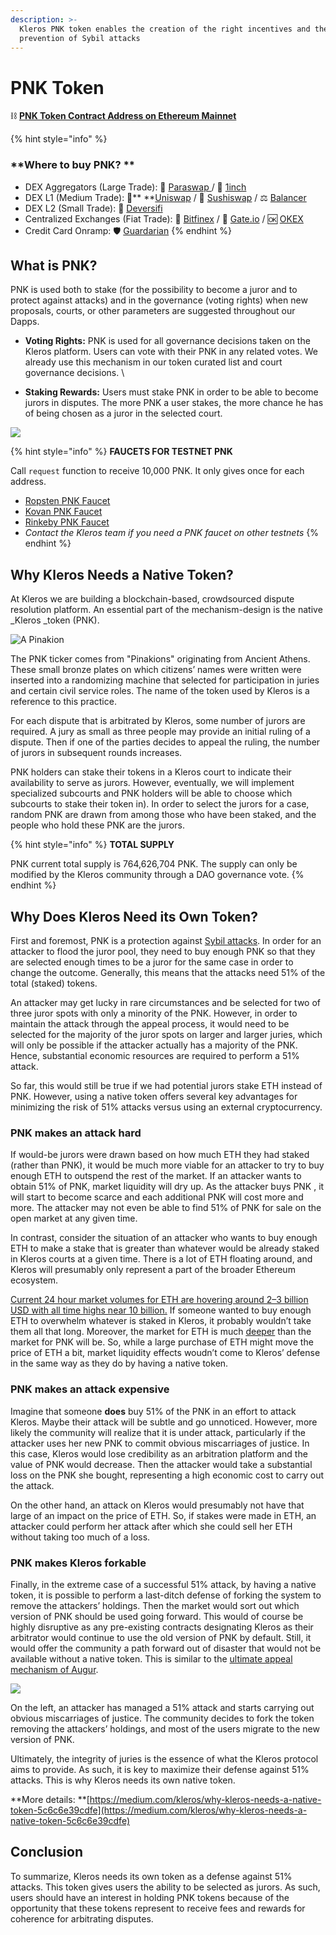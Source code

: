 ```yaml
---
description: >-
  Kleros PNK token enables the creation of the right incentives and the
  prevention of Sybil attacks
---
```


# PNK Token

⛓️ [**PNK Token Contract Address on Ethereum Mainnet** ](https://etherscan.io/token/0x93ed3fbe21207ec2e8f2d3c3de6e058cb73bc04d)

{% hint style="info" %}
### **Where to buy PNK? **

* DEX Aggregators (Large Trade): 🔼 [Paraswap ](https://paraswap.io/#/)/ 🦓 [1inch](https://1inch.exchange/#/)
* DEX L1 (Medium Trade): 🦄** **[Un](https://app.uniswap.org/#/swap?inputCurrency=ETH\&outputCurrency=0x93ed3fbe21207ec2e8f2d3c3de6e058cb73bc04d)[iswap](https://app.uniswap.org/#/swap?inputCurrency=ETH\&outputCurrency=0x93ed3fbe21207ec2e8f2d3c3de6e058cb73bc04d) / 🍣 [S](https://app.sushi.com/swap)[ushiswap](https://app.sushi.com/swap?inputCurrency=ETH\&outputCurrency=0x93ed3fbe21207ec2e8f2d3c3de6e058cb73bc04d) / ⚖️ [Balancer](https://balancer.exchange/#/swap)
* DEX L2 (Small Trade): 🔷 [Deversifi](https://app.deversifi.com)
* Centralized Exchanges (Fiat Trade): 🍃 [Bitfinex](https://www.bitfinex.com/t/PNKETH) / 🚪 [Gate.io](https://www.gate.io/trade/PNK_USDT/?ch=en_sm\_0421) / 🆗 [OKEX](https://www.okex.com/markets/spot-info/pnk-usdt)
* Credit Card Onramp:  🛡️ [Guardarian](https://guardarian.com)
{% endhint %}

## What is PNK?

PNK is used both to stake (for the possibility to become a juror and to protect against attacks) and in the governance (voting rights) when new proposals, courts, or other parameters are suggested throughout our Dapps.

* **Voting Rights:** PNK is used for all governance decisions taken on the Kleros platform. Users can vote with their PNK in any related votes. We already use this mechanism in our token curated list and court governance decisions. \

* **Staking Rewards:** Users must stake PNK in order to be able to become jurors in disputes. The more PNK a user stakes, the more chance he has of being chosen as a juror in the selected court.

![](.gitbook/assets/pnk-token.png)

{% hint style="info" %}
**FAUCETS FOR TESTNET PNK**

Call `request` function to receive 10,000 PNK. It only gives once for each address.

* [Ropsten PNK Faucet](https://ropsten.etherscan.io/address/0x9AdCEAa6CFd7182b838Beb085e97729EB1Da681E#writeContract)
* [Kovan PNK Faucet](https://kovan.etherscan.io/address/0x4e95b2e0ecb3bd394e1dddd775504820a746d3bd#writeContract)
* [Rinkeby PNK Faucet](https://rinkeby.etherscan.io/address/0xb01c9de0e9de0a6cab6df586484707b7078de684#writeContract)
* _Contact the Kleros team if you need a PNK faucet on other testnets_
{% endhint %}

## Why Kleros Needs a Native Token? <a href="e301" id="e301"></a>

At Kleros we are building a blockchain-based, crowdsourced dispute resolution platform. An essential part of the mechanism-design is the native _Kleros _token (PNK).

![A Pinakion](.gitbook/assets/1\_ecud_ah2egiomrvl8l8o0a.jpeg)

The PNK ticker comes from "Pinakions" originating from Ancient Athens. These small bronze plates on which citizens’ names were written were inserted into a randomizing machine that selected for participation in juries and certain civil service roles. The name of the token used by Kleros is a reference to this practice.

For each dispute that is arbitrated by Kleros, some number of jurors are required. A jury as small as three people may provide an initial ruling of a dispute. Then if one of the parties decides to appeal the ruling, the number of jurors in subsequent rounds increases.

PNK holders can stake their tokens in a Kleros court to indicate their availability to serve as jurors. However, eventually, we will implement specialized subcourts and PNK holders will be able to choose which subcourts to stake their token in). In order to select the jurors for a case, random PNK are drawn from among those who have been staked, and the people who hold these PNK are the jurors.

{% hint style="info" %}
**TOTAL SUPPLY**

PNK current total supply is 764,626,704 PNK. The supply can only be modified by the Kleros community through a DAO governance vote.
{% endhint %}

## Why Does Kleros Need its Own Token? <a href="cadc" id="cadc"></a>

First and foremost, PNK is a protection against [Sybil attacks](https://en.wikipedia.org/wiki/Sybil_attack). In order for an attacker to flood the juror pool, they need to buy enough PNK so that they are selected enough times to be a juror for the same case in order to change the outcome. Generally, this means that the attacks need 51% of the total (staked) tokens.

An attacker may get lucky in rare circumstances and be selected for two of three juror spots with only a minority of the PNK. However, in order to maintain the attack through the appeal process, it would need to be selected for the majority of the juror spots on larger and larger juries, which will only be possible if the attacker actually has a majority of the PNK. Hence, substantial economic resources are required to perform a 51% attack.

So far, this would still be true if we had potential jurors stake ETH instead of PNK. However, using a native token offers several key advantages for minimizing the risk of 51% attacks versus using an external cryptocurrency.

### PNK makes an attack hard <a href="5cc3" id="5cc3"></a>

If would-be jurors were drawn based on how much ETH they had staked (rather than PNK), it would be much more viable for an attacker to try to buy enough ETH to outspend the rest of the market. If an attacker wants to obtain 51% of PNK, market liquidity will dry up. As the attacker buys PNK , it will start to become scarce and each additional PNK will cost more and more. The attacker may not even be able to find 51% of PNK for sale on the open market at any given time.

In contrast, consider the situation of an attacker who wants to buy enough ETH to make a stake that is greater than whatever would be already staked in Kleros courts at a given time. There is a lot of ETH floating around, and Kleros will presumably only represent a part of the broader Ethereum ecosystem.

[Current 24 hour market volumes for ETH are hovering around 2–3 billion USD with all time highs near 10 billion.](https://coinmarketcap.com/currencies/ethereum/) If someone wanted to buy enough ETH to overwhelm whatever is staked in Kleros, it probably wouldn’t take them all that long. Moreover, the market for ETH is much [deeper](https://en.wikipedia.org/wiki/Market_depth) than the market for PNK will be. So, while a large purchase of ETH might move the price of ETH a bit, market liquidity effects woudn’t come to Kleros’ defense in the same way as they do by having a native token.

### PNK makes an attack expensive <a href="78fc" id="78fc"></a>

Imagine that someone **does** buy 51% of the PNK in an effort to attack Kleros. Maybe their attack will be subtle and go unnoticed. However, more likely the community will realize that it is under attack, particularly if the attacker uses her new PNK to commit obvious miscarriages of justice. In this case, Kleros would lose credibility as an arbitration platform and the value of PNK would decrease. Then the attacker would take a substantial loss on the PNK she bought, representing a high economic cost to carry out the attack.

On the other hand, an attack on Kleros would presumably not have that large of an impact on the price of ETH. So, if stakes were made in ETH, an attacker could perform her attack after which she could sell her ETH without taking too much of a loss.

### PNK makes Kleros forkable <a href="2d51" id="2d51"></a>

Finally, in the extreme case of a successful 51% attack, by having a native token, it is possible to perform a last-ditch defense of forking the system to remove the attackers’ holdings. Then the market would sort out which version of PNK should be used going forward. This would of course be highly disruptive as any pre-existing contracts designating Kleros as their arbitrator would continue to use the old version of PNK by default. Still, it would offer the community a path forward out of disaster that would not be available without a native token. This is similar to the [ultimate appeal mechanism of Augur](https://medium.com/kleros/kleros-and-augur-keeping-people-honest-on-ethereum-through-game-theory-56210457649c).

![](.gitbook/assets/pnk.png)

On the left, an attacker has managed a 51% attack and starts carrying out obvious miscarriages of justice. The community decides to fork the token removing the attackers’ holdings, and most of the users migrate to the new version of PNK.

Ultimately, the integrity of juries is the essence of what the Kleros protocol aims to provide. As such, it is key to maximize their defense against 51% attacks. This is why Kleros needs its own native token.

**More details: **[https://medium.com/kleros/why-kleros-needs-a-native-token-5c6c6e39cdfe](https://medium.com/kleros/why-kleros-needs-a-native-token-5c6c6e39cdfe)

## Conclusion

To summarize, Kleros needs its own token as a defense against 51% attacks. This token gives users the ability to be selected as jurors. As such, users should have an interest in holding PNK tokens because of the opportunity that these tokens represent to receive fees and rewards for coherence for arbitrating disputes.
